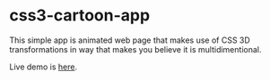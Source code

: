 # css3-cartoon-app

This simple app is animated web page that makes use of CSS 3D transformations in way that makes you believe it is multidimentional. 

Live demo is [here](http://vitaly.apphb.com/liveapps/css3-cartoon-app).
